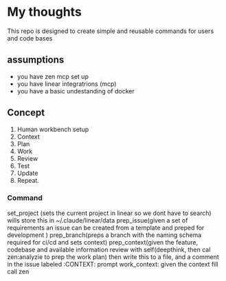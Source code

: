 # My thoughts

This repo is designed to create simple and reusable commands for users and code bases


## assumptions
- you have zen mcp set up
- you have linear integratrions (mcp)
- you have  a basic undestanding of docker

## Concept
1. Human workbench setup
1. Context
2. Plan
3. Work
4. Review
5. Test
6. Update
7. Repeat.

### Command
set_project (sets the current project in linear so we dont have to search) wills store this in ~/.claude/linear/data
prep_issue(given a set of requirements an issue can be created from a template and preped for development )
prep_branch(preps a branch with the naming schema required for ci/cd and sets context)
prep_context(given the feature, codebase and available information review with self(deepthink, then cal zen:analyzie to prep the work plan) then write this to a file, and  a comment in the issue labeled :CONTEXT:
prompt
work_context: given the context fill call zen